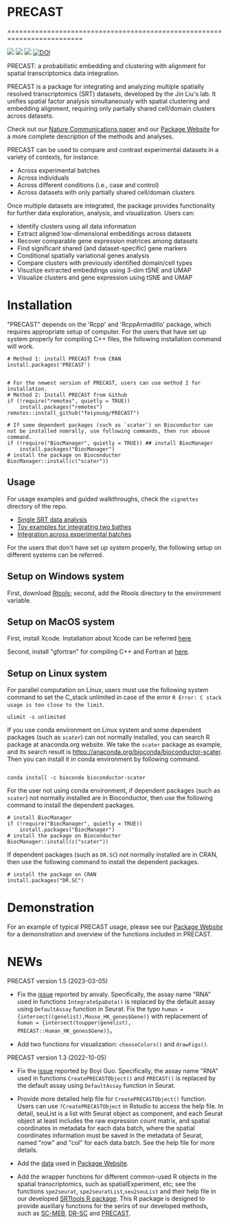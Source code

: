 # PRECAST

=========================================================================
<!-- badges: start -->

[![](https://www.r-pkg.org/badges/version-ago/PRECAST)](https://cran.r-project.org/package=PRECAST)
[![](https://cranlogs.r-pkg.org/badges/PRECAST?color=orange)](https://cran.r-project.org/package=PRECAST)
[![](https://cranlogs.r-pkg.org/badges/grand-total/PRECAST?color=orange)](https://cran.r-project.org/package=PRECAST)
[![DOI](https://zenodo.org/badge/500674213.svg)](https://zenodo.org/badge/latestdoi/500674213)
<!-- badges: end -->

PRECAST: a probabilistic embedding and clustering with alignment for spatial transcriptomics data integration.

PRECAST  is a package for integrating and analyzing multiple spatially resolved transcriptomics (SRT) datasets, developed by the Jin Liu's lab. It unifies spatial factor analysis simultaneously with spatial clustering and embedding alignment, requiring only partially shared cell/domain clusters across datasets.

Check out our [Nature Communications paper](https://www.nature.com/articles/s41467-023-35947-w) and  our [Package Website](https://feiyoung.github.io/PRECAST/index.html) for a more complete description of the methods and analyses. 

PRECAST can be used to compare and contrast experimental datasets in a variety of contexts, for instance:

* Across experimental batches
* Across individuals
* Across different conditions (i.e., case and control)
* Across datasets with only partially shared cell/domain clusters

Once multiple datasets are integrated, the package provides functionality for further data exploration, 
analysis, and visualization. Users can:

* Identify clusters using all data information
* Extract aligned low-dimensional embeddings across datasets
* Recover comparable gene expression matrices among datasets
* Find significant shared (and dataset-specific) gene markers
* Conditional spatially variational genes analysis
* Compare clusters with previously identified domain/cell types
* Visuzlize extracted embeddings using 3-dim tSNE and UMAP
* Visualize clusters and gene expression using tSNE and UMAP

# Installation
"PRECAST" depends on the 'Rcpp' and 'RcppArmadillo' package, which requires appropriate setup of computer. For the users that have set up system properly for compiling C++ files, the following installation command will work.
```{Rmd}
# Method 1: install PRECAST from CRAN
install.packages('PRECAST')


# For the newest version of PRECAST, users can use method 2 for installation.
# Method 2: Install PRECAST from Github
if (!require("remotes", quietly = TRUE))
    install.packages("remotes")
remotes::install_github("feiyoung/PRECAST")

# If some dependent packages (such as `scater`) on Bioconductor can not be installed nomrally, use following commands, then run abouve command.
if (!require("BiocManager", quietly = TRUE)) ## install BiocManager
    install.packages("BiocManager")
# install the package on Bioconducter
BiocManager::install(c("scater"))
```



## Usage
For usage examples and guided walkthroughs, check the `vignettes` directory of the repo. 

* [Single SRT data analysis](https://feiyoung.github.io/PRECAST/articles/PRECAST.DLPFC.html)
* [Toy examples for integrating two bathes](https://feiyoung.github.io/PRECAST/articles/PRECAST.Simu.html)
* [Integration across experimental batches](https://feiyoung.github.io/PRECAST/articles/PRECAST.BreastCancer.html)



For the users that don't have set up system properly, the following setup on different systems can be referred.
## Setup on Windows system
First, download [Rtools](https://cran.r-project.org/bin/windows/Rtools/); second, add the Rtools directory to the environment variable.


## Setup on MacOS system
First, install Xcode. Installation about Xcode can be referred [here](https://stackoverflow.com/questions/8291146/xcode-installation-on-mac).


Second, install "gfortran" for compiling C++ and Fortran at [here](https://github.com/fxcoudert/gfortran-for-macOS).


## Setup on Linux  system
For parallel computation on Linux, users must use the following system command to set the C_stack unlimited in case of the error `R Error: C stack usage is too close to the limit`.
```{Linux}
ulimit -s unlimited
```

If you use conda environment on Linux system and some dependent packages (such as `scater`) can not normally installed, you can search R package at anaconda.org website. We take the `scater` package as example, and its search result is https://anaconda.org/bioconda/bioconductor-scater. Then you can install it in conda environment by following command.
```{Linux}

conda install -c bioconda bioconductor-scater
```
For the user not using conda environment, if  dependent packages (such as `scater`) not normally installed are in Bioconductor, then use the following command to install the dependent packages.
```{Linux}
# install BiocManager
if (!require("BiocManager", quietly = TRUE))
    install.packages("BiocManager")
# install the package on Bioconducter
BiocManager::install(c("scater"))
```
If  dependent packages (such as `DR.SC`) not normally installed are in CRAN, then use the following command to install the dependent packages.
```{Linux}
# install the package on CRAN
install.packages("DR.SC")
```


# Demonstration

For an example of typical PRECAST usage, please see our [Package Website](https://feiyoung.github.io/PRECAST/index.html) for a demonstration and overview of the functions included in PRECAST.

# NEWs

PRECAST version 1.5 (2023-03-05)

* Fix the [issue](https://github.com/feiyoung/PRECAST/issues/2) reported by anvaly. Specifically, the assay name "RNA" used in functions `IntegrateSpaData()`  is replaced  by  the default assay using `DefaultAssay` function in Seurat. Fix the typo `human = {intersect((genelist),Mouse_HK_genes$Gene)}` with replacement of `human = {intersect(toupper(genelist), PRECAST::Human_HK_genes$Gene)}`。


* Add two functions for visualization: `chooseColors()` and `drawFigs()`.

PRECAST version 1.3 (2022-10-05)

* Fix the [issue](https://github.com/feiyoung/PRECAST_Analysis/issues/1) reported by Boyi Guo. Specifically, the assay name "RNA" used in functions `CreatePRECASTObject()` and  `PRECAST()` is replaced  by  the default assay using `DefaultAssay` function in Seurat.

* Provide more detailed help file for `CreatePRECASTObject()` function. Users can use `?CreatePRECASTObject` in Rstudio to access the help file.
In detail, seuList is a list  with Seurat object as component, and each Seurat object at least includes the raw expression count matrix, and spatial coordinates in metadata for each data batch, where the spatial coordinates information must be saved in the metadata of Seurat, named "row" and "col" for each data batch. See the help file for more details.

* Add the [data](https://github.com/feiyoung/PRECAST/tree/main/vignettes_data) used in [Package Website](https://feiyoung.github.io/PRECAST/index.html).

* Add the wrapper functions for different common-used R objects in the spatial transcriptomics, such as spatialExperiment, etc; see the functions `spe2seurat`, `spe2seuratList`,`seu2seuList` and their help file in our developed [SRTtools R package](https://github.com/feiyoung/SRTtools). This R package is designed to provide auxiliary functions for the serirs of our developed methods, such as [SC-MEB](https://github.com/Shufeyangyi2015310117/SC.MEB), [DR-SC](https://github.com/feiyoung//DR.SC) and [PRECAST](https://github.com/feiyoung/PRECAST).

